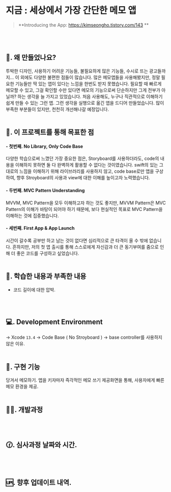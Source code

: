 # 지금 : 세상에서 가장 간단한 메모 앱
> **Introducing the App: https://kimseongho.tistory.com/143    **
&nbsp;


</br>
</br>

## 🙋. 왜 만들었나요?

투박한 디자인, 사용하기 어려운 기능들, 불필요하게 많은 기능들, 수시로 뜨는 광고들까지... 이 외에도 다양한 불편한 점들이 많습니다.
많은 메모앱들을 사용해봤지만, 정말 필요한 기능들만 딱 있는 앱이 있다는 느낌을 한번도 받지 못했습니다.
필요할 때 빠르게 메모할 수 있고, 그걸 확인할 수만 있다면 메모의 기능으로써 단순하지만 그게 전부가 아닐까? 하는 생각을 늘 가지고 있었습니다.
처음 사용해도, 누구나 직관적으로 이해하기 쉽게 만들 수 있는 그런 앱.
그런 생각을 실행으로 옮긴 앱을 드디어 만들었습니다.
많이 부족한 부분들이 있지만, 천천히 개선해나갈 예정입니다.
&nbsp;
</br>
</br>

## 🏹. 이 프로젝트를 통해 목표한 점

#### - 첫번째. No Library, Only Code Base
다양한 학습으로써 느꼈던 가장 중요한 점은, Storyboard를 사용하더라도, code의 내용을 이해하지 못하면 둘 다 완벽하게 활용할 수 없다는 것이였습니다. swift의 있는 그대로의 느낌을 이해하기 위해 라이브러리를 사용하지 않고, code base로만 앱을 구상하여, 향후 Stroyboard의 사용과 view에 대한 이해를 높이고자 노력했습니다.

#### - 두번째. MVC Pattern Understanding
MVVM, MVC Pattern을 모두 이해하고자 하는 것도 좋지만, MVVM Pattern은 MVC Pattern의 이해가 바탕이 되어야 하기 때문에, 보다 현실적인 목표로 MVC Pattern을 이해하는 것에 집중했습니다.

#### - 세번째. First App & App Launch
시간이 갈수록 공부만 하고 남는 것이 없다면 심리적으로 큰 타격이 올 수 밖에 없습니다. 흔하지만, 저의 첫 앱 출시를 통해 스스로에게 자신감과 더 큰 동기부여를 줌으로 인해 더 좋은 코드를 구성하고 싶었습니다.
&nbsp;
</br>
</br>



## 📖. 학습한 내용과 부족한 내용

- 코드 길이에 대한 압박.

&nbsp;
</br>
</br>



## 💻. Development Environment
-> Xcode `13.4`
-> Code Base ( No Stroyboard )
-> base controller를 사용하지 않은 이유.
&nbsp;
</br>
</br>



## 🔧. 구현 기능
당겨서 메모하기.
앱을 키자마자 즉각적인 메모 쓰기 제공화면을 통해, 사용자에게 빠른 메모 환경을 제공.
&nbsp;
</br>
</br>



## 💁‍♂️. 개발과정

&nbsp;
</br>
</br>

## 🕜. 심사과정 날짜와 시간.

&nbsp;
</br>
</br>

## 🆙. 향후 업데이트 내역.
